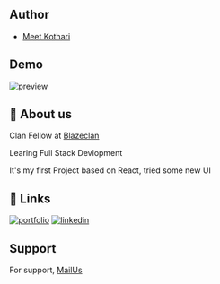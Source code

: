 
## Author

- [Meet Kothari](https://github.com/mskothari07)


## Demo

![preview](https://i.imgur.com/d6ZusDU.gif)



## 🚀 About us
Clan Fellow at [Blazeclan](https://www.blazeclan.com/)

Learing Full Stack Devlopment 

It's my first Project based on React, tried some new UI 
## 🔗 Links
[![portfolio](https://img.shields.io/badge/my_portfolio-000?style=for-the-badge&logo=ko-fi&logoColor=white)](https://mskothari.netlify.app/)
[![linkedin](https://img.shields.io/badge/linkedin-0A66C2?style=for-the-badge&logo=linkedin&logoColor=white)](https://www.linkedin.com/in/kothari-meet/)



## Support

For support, [MailUs](mailto:reachmsk@gmail.com) 

